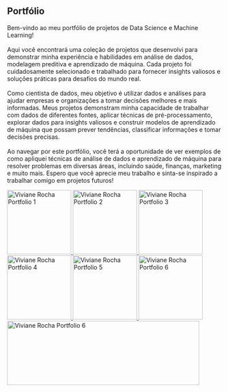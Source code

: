  <body>
    <section class="u-align-center u-clearfix u-image u-shading u-section-1" src="" data-image-width="5000" data-image-height="3220" id="sec-8b6a">
      <div class="u-clearfix u-sheet u-valign-middle u-sheet-1">
        <h1 class="u-text u-text-default u-title u-text-1">Portfólio</h1>
        <p class="u-large-text u-text u-text-default u-text-variant u-text-2"> Bem-vindo ao meu portfólio de projetos de Data Science e Machine Learning!&nbsp;<br>
          <br>Aqui você encontrará uma coleção de projetos que desenvolvi para demonstrar minha experiência e habilidades em análise de dados, modelagem preditiva e aprendizado de máquina. Cada projeto foi cuidadosamente selecionado e trabalhado para fornecer insights valiosos e soluções práticas para desafios do mundo real.<br>
          <br>Como cientista de dados, meu objetivo é utilizar dados e análises para ajudar empresas e organizações a tomar decisões melhores e mais informadas. Meus projetos demonstram minha capacidade de trabalhar com dados de diferentes fontes, aplicar técnicas de pré-processamento, explorar dados para insights valiosos e construir modelos de aprendizado de máquina que possam prever tendências, classificar informações e tomar decisões precisas.<br>
          <br>Ao navegar por este portfólio, você terá a oportunidade de ver exemplos de como apliquei técnicas de análise de dados e aprendizado de máquina para resolver problemas em diversas áreas, incluindo saúde, finanças, marketing e muito mais. Espero que você aprecie meu trabalho e sinta-se inspirado a trabalhar comigo em projetos futuros!
        </p>
       
<a href="https://github.com/vivirocha/saude">
  <img src="https://live.staticflickr.com/65535/52782050399_5dffc90412_b.jpg" width="150" height="150" alt="Viviane Rocha Portfolio 1"
  />
</a> 
<a href="https://github.com/vivirocha/financas">
  <img src="https://live.staticflickr.com/65535/52781263797_6e66e0c002_b.jpg" width="150" height="150" alt="Viviane Rocha Portfolio 2"
  />
</a>
<a href="https://github.com/vivirocha/marketing">
  <img src="https://live.staticflickr.com/65535/52781806716_c54db506f3_b.jpg" width="150" height="150" alt="Viviane Rocha Portfolio 3"
  />
</a>
<br>

<a href="https://github.com/vivirocha/vendas">
  <img src="https://live.staticflickr.com/65535/52782270013_8cd5838e7a_b.jpg" width="150" height="150" alt="Viviane Rocha Portfolio 4"
  />
</a>

<a href="https://github.com/vivirocha/recursoshumanos">
  <img src="https://live.staticflickr.com/65535/52782269998_7a2f4b82b3_b.jpg" width="150" height="150" alt="Viviane Rocha Portfolio 5"
  />
</a>

<a href="https://github.com/vivirocha/educacao">
  <img src="https://live.staticflickr.com/65535/52782211570_afa2c0b8a2_b.jpg" width="150" height="150" alt="Viviane Rocha Portfolio 6"
  />
</a>
<br>
<a href="https://github.com/vivirocha/Kaggle-R">
  <img src="https://live.staticflickr.com/65535/52781926656_381b2c5739.jpg" width="450" height="150" alt="Viviane Rocha Portfolio 6"
  />
</a>
<br>  
</body></html>

